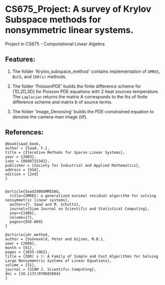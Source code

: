 # CS675_Project: A survey of Krylov Subspace methods for nonsymmetric linear systems.
Project in CS675 - Computational Linear Algebra

## Features:  

1. The folder 'Krylov_subspace_method' contains implementation of `GMRES`, `BiCG`, and `IDR(s)` methods. 

2. The folder 'PoissonPDE' builds the finite difference scheme for {1D,2D,3D} for Poisson PDE equations with 2 heat sources temperature. The `Laplacian` returns the matrix A corresponds to the lhs of finite difference scheme and matrix b of source terms. 

3. The folder 'Image_Denoising' builds the PDE-constrained equation to denoise the camera-man image (tif). 




## References:

```
@book{saad_book,
author = {Saad, Y.},
title = {Iterative Methods for Sparse Linear Systems},
year = {2003},
isbn = {0898715342},
publisher = {Society for Industrial and Applied Mathematics},
address = {USA},
edition = {2nd}
}


@article{Saad1986GMRESAG,
  title={GMRES: a generalized minimal residual algorithm for solving nonsymmetric linear systems},
  author={Y. Saad and M. Schultz},
  journal={Siam Journal on Scientific and Statistical Computing},
  year={1986},
  volume={7},
  pages={856-869}
}

@article{idr_method,
author = {Sonneveld, Peter and Gijzen, M.B.},
year = {2008},
month = {01},
pages = {1035-1062},
title = {IDR( s ): A Family of Simple and Fast Algorithms for Solving Large Nonsymmetric Systems of Linear Equations},
volume = {31},
journal = {SIAM J. Scientific Computing},
doi = {10.1137/070685804}
}
```

